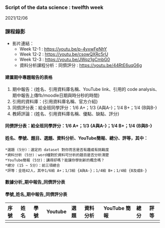 ### Script of the data science : twelfth week 
2021/12/06

### 課程錄影
* 影片連結： 
  * Week 12-1 : https://youtu.be/p-4yxwFeNhY
  * Week 12-2 : https://youtu.be/csowQXRc5rU
  * Week 12-3 : https://youtu.be/JWqz1gCmbG0
  * 資料分析課程分析：同儕評分 : https://youtu.be/44RtE6uqG6g
  
#### 建置期中專題報告的表格
1. 期中報告：{姓名、引用資料庫名稱、YouTube link、引用的 code analysis、期中報告上傳fb/moodle日期與時分秒的時間}
2. 引用的資料庫：{引用資料庫名稱、官方介紹}
3. 同儕評分表：給全班同學評分：1/6 A+；1/3 {A與A-}；1/4 B+；1/4 {B與B-}
4. 教師評論：{姓名、引用資料庫名稱、優點、缺點、評分}

#### 同儕評分表：給全班同學評分：1/6 A+；1/3 {A與A-}；1/4 B+；1/4 {B與B-}


#### 姓名、學號、題目、選題、資料分析、YouTube簡報、總分、評等，其中：
	*選題 (5分)：選定的 dataset 對你而言是否有趣或有挑戰度
	*資料分析 (5分)：word檔對於資料可分析的題目是否分析清楚
	*YouTube簡報 (5分)：講得好嗎？能讓你學到新的概念嗎？
	*總分 (15 ~ 5分)：前三項總合
	*評等：全班42人，其中1/6給 A+；1/3給 {A與A-}；1/4給 B+；1/4給 {B及或B-}

#### 數據分析_期中報告_同儕評分表
#### 學號_姓名_期中報告_同儕評分表

|序號 |姓名 |學號 |Youtube |選題 |資料分析 |YouTube 簡報 |總分 |評等 |
|:----|:----|:----|:-------|:----|:--------|:------------|:----|:----|
|     |     |     |        |     |         |             |     |     |
